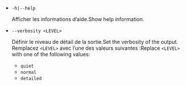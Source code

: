 * `-h|--help`

  <span data-ttu-id="d445d-101">Afficher les informations d’aide.</span><span class="sxs-lookup"><span data-stu-id="d445d-101">Show help information.</span></span>

* `--verbosity <LEVEL>`

  <span data-ttu-id="d445d-102">Définir le niveau de détail de la sortie.</span><span class="sxs-lookup"><span data-stu-id="d445d-102">Set the verbosity of the output.</span></span> <span data-ttu-id="d445d-103">Remplacez `<LEVEL>` avec l’une des valeurs suivantes :</span><span class="sxs-lookup"><span data-stu-id="d445d-103">Replace `<LEVEL>` with one of the following values:</span></span>
  
  * `quiet`
  * `normal`
  * `detailed`